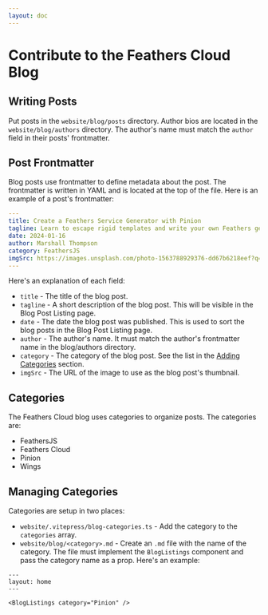 ```yaml
---
layout: doc
---
```


# Contribute to the Feathers Cloud Blog

## Writing Posts

Put posts in the `website/blog/posts` directory. Author bios are located in the `website/blog/authors` directory. The author's name must match the `author` field in their posts' frontmatter.

## Post Frontmatter

Blog posts use frontmatter to define metadata about the post. The frontmatter is written in YAML and is located at the top of the file. Here is an example of a post's frontmatter:

```yaml
---
title: Create a Feathers Service Generator with Pinion
tagline: Learn to escape rigid templates and write your own Feathers generator with Pinion.
date: 2024-01-16
author: Marshall Thompson
category: FeathersJS
imgSrc: https://images.unsplash.com/photo-1563788929376-dd67b6218eef?q=80&w=1000&auto=format&fit=crop
---
```

Here's an explanation of each field:

- `title` - The title of the blog post.
- `tagline` - A short description of the blog post. This will be visible in the Blog Post Listing page.
- `date` - The date the blog post was published. This is used to sort the blog posts in the Blog Post Listing page.
- `author` - The author's name. It must match the author's frontmatter name in the blog/authors directory.
- `category` - The category of the blog post. See the list in the [Adding Categories](#adding-categories) section.
- `imgSrc` - The URL of the image to use as the blog post's thumbnail.

## Categories

The Feathers Cloud blog uses categories to organize posts. The categories are:

- FeathersJS
- Feathers Cloud
- Pinion
- Wings

## Managing Categories

Categories are setup in two places:

- `website/.vitepress/blog-categories.ts` - Add the category to the `categories` array.
- `website/blog/<category>.md` - Create an `.md` file with the name of the category. The file must implement the `BlogListings` component and pass the category name as a prop. Here's an example:

```vue
---
layout: home
---

<BlogListings category="Pinion" />
```

